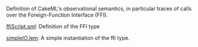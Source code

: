 Definition of CakeML's observational semantics, in particular traces of calls
over the Foreign-Function Interface (FFI).

[ffiScript.sml](ffiScript.sml):
Definition of the FFI type

[simpleIO.lem](simpleIO.lem):
A simple instantiation of the ffi type.

